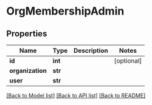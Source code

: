 # OrgMembershipAdmin

## Properties
Name | Type | Description | Notes
------------ | ------------- | ------------- | -------------
**id** | **int** |  | [optional] 
**organization** | **str** |  | 
**user** | **str** |  | 

[[Back to Model list]](../README.md#documentation-for-models) [[Back to API list]](../README.md#documentation-for-api-endpoints) [[Back to README]](../README.md)


